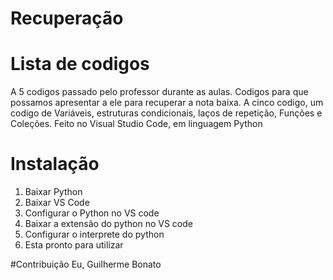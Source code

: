 # Recuperação
# Lista de codigos
A 5 codigos passado pelo professor durante as aulas. Codigos para que possamos apresentar a ele para recuperar a nota baixa. 
A cinco codigo, um codigo de Variáveis, estruturas condicionais, laços de repetição, Funções e Coleções.
Feito no Visual Studio Code, em linguagem Python

# Instalação
  1. Baixar Python
  2. Baixar VS Code
  3. Configurar o Python no VS code
  4. Baixar a extensão do python no VS code
  5. Configurar o interprete do python
  6. Esta pronto para utilizar

#Contribuição
Eu, Guilherme Bonato
